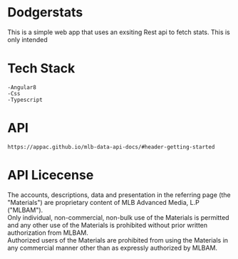 # Dodgerstats
 This is a simple web app that uses an exsiting Rest api to fetch stats.
 This is only intended 
# Tech Stack
	-Angular8
	-Css
	-Typescript
	
# API
	https://appac.github.io/mlb-data-api-docs/#header-getting-started

# API Licecense
The accounts, descriptions, data and presentation in the referring page (the "Materials") are proprietary content of MLB Advanced Media, L.P ("MLBAM").  
Only individual, non-commercial, non-bulk use of the Materials is permitted and any other use of the Materials is prohibited without prior written authorization from MLBAM.  
Authorized users of the Materials are prohibited from using the Materials in any commercial manner other than as expressly authorized by MLBAM.